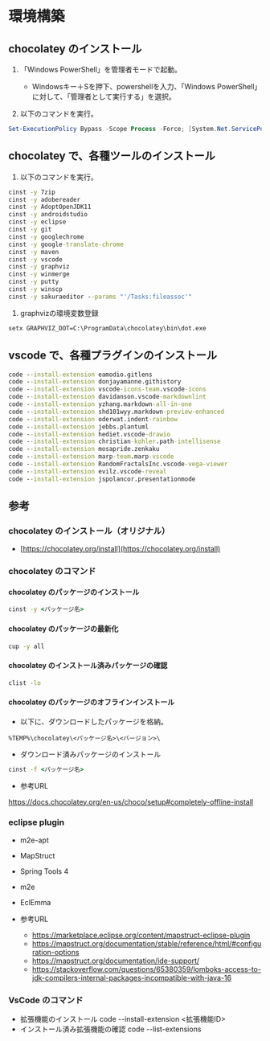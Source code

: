 # 環境構築

## chocolatey のインストール

1. 「Windows PowerShell」を管理者モードで起動。
    - Windowsキー＋Sを押下、powershellを入力、「Windows PowerShell」に対して、「管理者として実行する」を選択。

1. 以下のコマンドを実行。

``` powershell
Set-ExecutionPolicy Bypass -Scope Process -Force; [System.Net.ServicePointManager]::SecurityProtocol = [System.Net.ServicePointManager]::SecurityProtocol -bor 3072; iex ((New-Object System.Net.WebClient).DownloadString('https://chocolatey.org/install.ps1'))
```

## chocolatey で、各種ツールのインストール

1. 以下のコマンドを実行。

``` cmd
cinst -y 7zip
cinst -y adobereader
cinst -y AdoptOpenJDK11
cinst -y androidstudio
cinst -y eclipse
cinst -y git
cinst -y googlechrome
cinst -y google-translate-chrome
cinst -y maven
cinst -y vscode
cinst -y graphviz
cinst -y winmerge
cinst -y putty
cinst -y winscp
cinst -y sakuraeditor --params "'/Tasks:fileassoc'"
```

1. graphvizの環境変数登録

``` cmd
setx GRAPHVIZ_DOT=C:\ProgramData\chocolatey\bin\dot.exe
```

## vscode で、各種プラグインのインストール

``` cmd
code --install-extension eamodio.gitlens
code --install-extension donjayamanne.githistory
code --install-extension vscode-icons-team.vscode-icons
code --install-extension davidanson.vscode-markdownlint
code --install-extension yzhang.markdown-all-in-one
code --install-extension shd101wyy.markdown-preview-enhanced
code --install-extension oderwat.indent-rainbow
code --install-extension jebbs.plantuml
code --install-extension hediet.vscode-drawio
code --install-extension christian-kohler.path-intellisense
code --install-extension mosapride.zenkaku
code --install-extension marp-team.marp-vscode
code --install-extension RandomFractalsInc.vscode-vega-viewer
code --install-extension evilz.vscode-reveal
code --install-extension jspolancor.presentationmode
```

## 参考

### chocolatey のインストール（オリジナル）

- [https://chocolatey.org/install](https://chocolatey.org/install)

### chocolatey のコマンド

#### chocolatey のパッケージのインストール

``` cmd
cinst -y <パッケージ名>
```

#### chocolatey のパッケージの最新化

``` cmd
cup -y all
```

#### chocolatey のインストール済みパッケージの確認

``` cmd
clist -lo
```

#### chocolatey のパッケージのオフラインインストール

- 以下に、ダウンロードしたパッケージを格納。

``` path
%TEMP%\chocolatey\<パッケージ名>\<バージョン>\
```

- ダウンロード済みパッケージのインストール

``` cmd
cinst -f <パッケージ名>
```

- 参考URL

https://docs.chocolatey.org/en-us/choco/setup#completely-offline-install


### eclipse plugin
- m2e-apt
- MapStruct
- Spring Tools 4
- m2e
- EclEmma

- 参考URL
	- https://marketplace.eclipse.org/content/mapstruct-eclipse-plugin
	- https://mapstruct.org/documentation/stable/reference/html/#configuration-options
    - https://mapstruct.org/documentation/ide-support/
    - https://stackoverflow.com/questions/65380359/lomboks-access-to-jdk-compilers-internal-packages-incompatible-with-java-16


### VsCode のコマンド

- 拡張機能のインストール
    code --install-extension <拡張機能ID>
- インストール済み拡張機能の確認
    code --list-extensions
